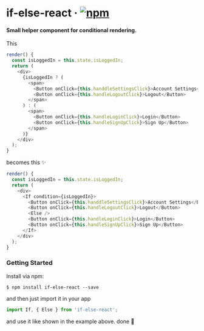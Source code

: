 # if-else-react · [![npm](https://badge.fury.io/js/if-else-react.svg)](https://www.npmjs.com/package/if-else-react)

#### Small helper component for conditional rendering.

This

```javascript
render() {
  const isLoggedIn = this.state.isLoggedIn;
  return (
    <div>
      {isLoggedIn ? (
        <span>
          <Button onClick={this.handdleSettingsClick}>Account Settings</Button>
          <Button onClick={this.handleLogoutClick}>Logout</Button>
        </span>
      ) : (
        <span>
          <Button onClick={this.handleLoginClick}>Login</Button>
          <Button onClick={this.handleSignUpClick}>Sign Up</Button>
        </span>
      )}
    </div>
  );
}
```

becomes this ✨

```javascript
render() {
  const isLoggedIn = this.state.isLoggedIn;
  return (
    <div>
      <If condition={isLoggedIn}>
        <Button onClick={this.handdleSettingsClick}>Account Settings</Button>
        <Button onClick={this.handleLogoutClick}>Logout</Button>
        <Else />
        <Button onClick={this.handleLoginClick}>Login</Button>
        <Button onClick={this.handleSignUpClick}>Sign Up</Button>
      </If>
    </div>
  );
}
```

### Getting Started

Install via npm:

```
$ npm install if-else-react --save
```

and then just import it in your app

```javascript
import If, { Else } from 'if-else-react';
```

and use it like shown in the example above. done 🎉
